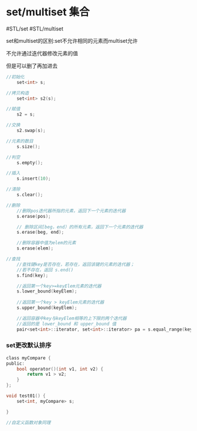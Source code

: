 # set/multiset 集合

#STL/set #STL/multiset

set和multiset的区别:set不允许相同的元素而multiset允许

不允许通过迭代器修改元素的值

但是可以删了再加进去

```c
//初始化
	set<int> s;

//拷贝构造
	set<int> s2(s);

//赋值
	s2 = s;

//交换
	s2.swap(s);

//元素的数目
	s.size();

//判空
	s.empty();

//插入
	s.insert(10);

//清除
	s.clear();

//删除
	//删除pos迭代器所指的元素，返回下一个元素的迭代器
	s.erase(pos);

	// 删除区间[beg，end）的所有元素，返回下一个元素的迭代器
	s.erase(beg, end); 

	//删除容器中值为elem的元素
	s.erase(elem);

//查找
	//查找键key是否存在，若存在，返回该键的元素的迭代器；
	//若不存在，返回 s.end()
	s.find(key);

	//返回第一个key>=keyElem元素的迭代器
	s.lower_bound(keyElem);
	
	//返回第一个key > keyElem元素的迭代器
	s.upper_bound(keyElem);

	//返回容器中key与keyElem相等的上下限的两个迭代器
	//返回的是 lower_bound 和 upper_bound 值
	pair<set<int>::iterator, set<int>::iterator> pa = s.equal_range(key);
```

### set更改默认排序

```c
class myCompare {
public:
	bool operator()(int v1, int v2) {
		return v1 > v2;
	}
};

void test01() {
	set<int, myCompare> s;

}

//自定义函数对象同理
```
